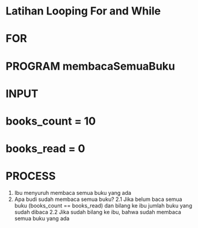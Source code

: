 # Latihan Looping For and While

# FOR
# PROGRAM membacaSemuaBuku

# INPUT
# books_count = 10
# books_read = 0

# PROCESS
1. Ibu menyuruh membaca semua buku yang ada
2. Apa budi sudah membaca semua buku?
2.1 Jika belum baca semua buku (books_count == books_read) dan bilang ke ibu jumlah buku yang sudah dibaca
2.2 Jika sudah bilang ke ibu, bahwa sudah membaca semua buku yang ada 